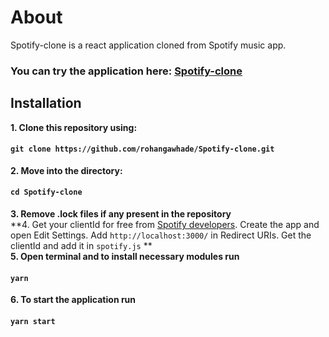 # About

Spotify-clone is a react application cloned from Spotify music app.

### You can try the application here: [Spotify-clone](https://spotify-clone-675d0.web.app/)

## Installation

**1. Clone this repository using:**
#### `git clone https://github.com/rohangawhade/Spotify-clone.git`
**2. Move into the directory:**
#### `cd Spotify-clone`
**3. Remove .lock files if any present in the repository**<br>
**4. Get your clientId for free from [Spotify developers](https://developer.spotify.com/dashboard/login). Create the app and open Edit Settings. Add `http://localhost:3000/` in Redirect URIs. Get the clientId and add it in `spotify.js` **<br>
**5. Open terminal and to install necessary modules run**
#### `yarn`
**6. To start the application run**
#### `yarn start`
